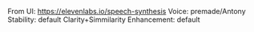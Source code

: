From UI: https://elevenlabs.io/speech-synthesis
Voice: premade/Antony
Stability: default
Clarity+Simmilarity Enhancement: default
